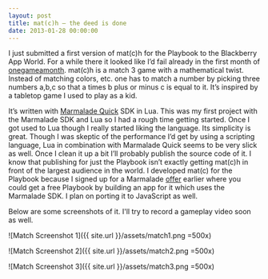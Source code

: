 ```yaml
---
layout: post
title: mat(c)h – the deed is done
date: 2013-01-28 00:00:00
---
```

I just submitted a first version of mat(c)h for the Playbook to the Blackberry App World. For a while there it looked like I’d fail already in the first month of [onegameamonth](http://onegameamonth.com/). mat(c)h is a match 3 game with a mathematical twist. Instead of matching colors, etc. one has to match a number by picking three numbers a,b,c so that a times b plus or minus c is equal to it. It’s inspired by a tabletop game I used to play as a kid.

It’s written with [Marmalade Quick](https://www.madewithmarmalade.com/content/marmalade-quick-improved-beta-version-available-now) SDK in Lua. This was my first project with the Marmalade SDK and Lua so I had a rough time getting started. Once I got used to Lua though I really started liking the language. Its simplicity is great. Though I was skeptic of the performance I’d get by using a scripting language, Lua in combination with Marmalade Quick seems to be very slick as well. Once I clean it up a bit I’ll probably publish the source code of it. I know that publishing for just the Playbook isn’t exactly getting mat(c)h in front of the largest audience in the world. I developed mat(c) for the Playbook because I signed up for a Marmalade [offer](http://www.madewithmarmalade.com/blackberry) earlier where you could get a free Playbook by building an app for it which uses the Marmalade SDK. I plan on porting it to JavaScript as well.

Below are some screenshots of it. I'll try to record a gameplay video soon as well.

![Match Screenshot 1]({{ site.url }}/assets/match1.png =500x)

![Match Screenshot 2]({{ site.url }}/assets/match2.png =500x)

![Match Screenshot 3]({{ site.url }}/assets/match3.png =500x)